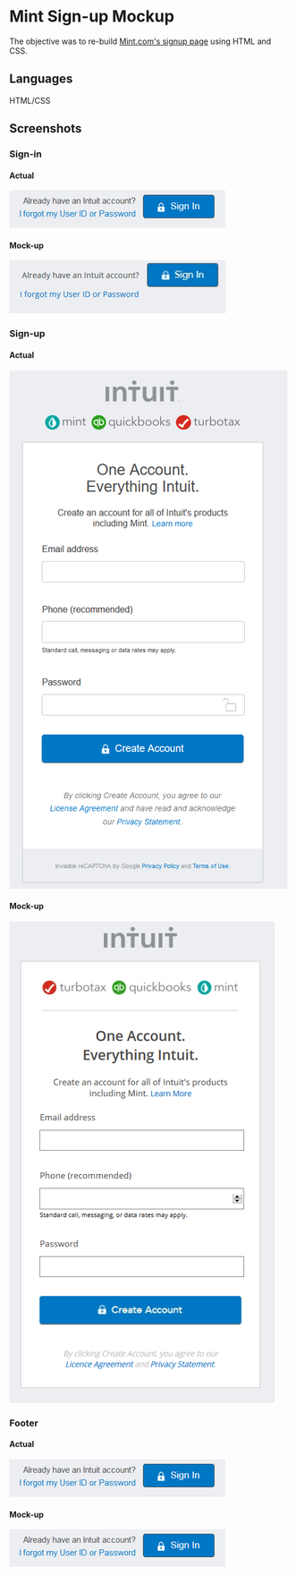 # Mint Sign-up Mockup

The objective was to re-build [Mint.com's signup page](https://wwws.mint.com/login.event?task=S) using HTML and CSS.

## Languages 
HTML/CSS

## Screenshots

### Sign-in
#### Actual
![Actual Sign in button](https://github.com/walnutdust/mock-intuit/blob/master/real%20sign%20in.png "Actual Sign in button")
#### Mock-up
![Mock Sign in button](https://github.com/walnutdust/mock-intuit/blob/master/fake%20sign%20in.png "Mock Sign in button")

### Sign-up
#### Actual
![Actual Sign-up page](https://github.com/walnutdust/mock-intuit/blob/master/real%20log%20in.png "Actual Sign-up page")
#### Mock-up
![Mock Sign-up page](https://github.com/walnutdust/mock-intuit/blob/master/fake%20log%20in.png "Mock Sign-up page")

### Footer
#### Actual
![Actual Footer](https://github.com/walnutdust/mock-intuit/blob/master/real%20sign%20in.png "Actual Footer")
#### Mock-up
![Mock Footer](https://github.com/walnutdust/mock-intuit/blob/master/real%20sign%20in.png "Mock Footer")
